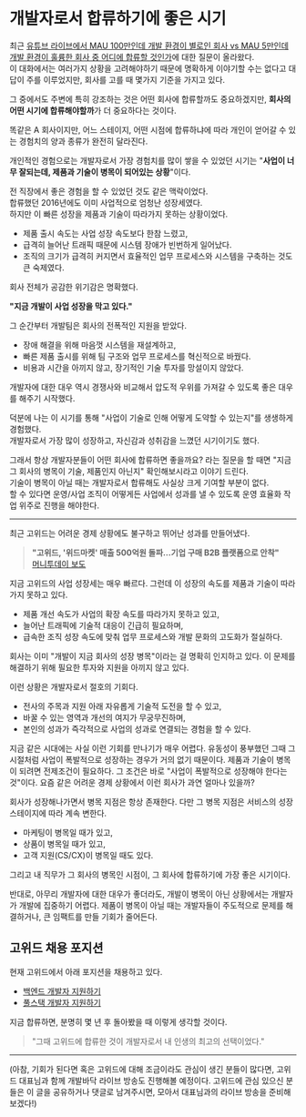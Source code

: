# 개발자로서 합류하기에 좋은 시기

최근 [유튜브 라이브에서 MAU 100만인데 개발 환경이 별로인 회사 vs MAU 5만인데 개발 환경이 훌륭한 회사 중 어디에 합류할 것인가](https://youtu.be/YtQAMErP6tY?t=6057)에 대한 질문이 올라왔다.  
이 대화에서는 여러가지 상황을 고려해야하기 때문에 명확하게 이야기할 수는 없다고 대답이 주를 이루었지만, 회사를 고를 때 몇가지 기준을 가지고 있다.  
  
그 중에서도 주변에 특히 강조하는 것은 어떤 회사에 합류할까도 중요하겠지만, **회사의 어떤 시기에 합류해야할까**가 더 중요하다는 것이다.  
  
똑같은 A 회사이지만, 어느 스테이지, 어떤 시점에 합류하냐에 따라 개인이 얻어갈 수 있는 경험치의 양과 종류가 완전히 달라진다.  
  
개인적인 경험으로는 개발자로서 가장 경험치를 많이 쌓을 수 있었던 시기는 "**사업이 너무 잘되는데, 제품과 기술이 병목이 되어있는 상황**"이다.  
  
전 직장에서 좋은 경험을 할 수 있었던 것도 같은 맥락이었다.  
합류했던 2016년에도 이미 사업적으로 엄청난 성장세였다.  
하지만 이 빠른 성장을 제품과 기술이 따라가지 못하는 상황이었다.

- 제품 출시 속도는 사업 성장 속도보다 한참 느렸고,
- 급격히 늘어난 트래픽 때문에 시스템 장애가 빈번하게 일어났다.
- 조직의 크기가 급격히 커지면서 효율적인 업무 프로세스와 시스템을 구축하는 것도 큰 숙제였다.

회사 전체가 공감한 위기감은 명확했다.

**"지금 개발이 사업 성장을 막고 있다."**

그 순간부터 개발팀은 회사의 전폭적인 지원을 받았다.

- 장애 해결을 위해 마음껏 시스템을 재설계하고,
- 빠른 제품 출시를 위해 팀 구조와 업무 프로세스를 혁신적으로 바꿨다.
- 비용과 시간을 아끼지 않고, 장기적인 기술 투자를 망설이지 않았다.

개발자에 대한 대우 역시 경쟁사와 비교해서 압도적 우위를 가져갈 수 있도록 좋은 대우를 해주기 시작했다.  
  
덕분에 나는 이 시기를 통해 "사업이 기술로 인해 어떻게 도약할 수 있는지"를 생생하게 경험했다.  
개발자로서 가장 많이 성장하고, 자신감과 성취감을 느꼈던 시기이기도 했다.  
  
그래서 항상 개발자분들이 어떤 회사에 합류하면 좋을까요? 라는 질문을 할 때면 "지금 그 회사의 병목이 기술, 제품인지 아닌지" 확인해보시라고 이야기 드린다.  
기술이 병목이 아닐 때는 개발자로서 합류해도 사실상 크게 기여할 부분이 없다.  
할 수 있다면 운영/사업 조직이 어떻게든 사업에서 성과를 낼 수 있도록 운영 효율화 작업 위주로 진행을 해야한다.  
  
---


최근 고위드는 어려운 경제 상황에도 불구하고 뛰어난 성과를 만들어냈다.

> **"고위드, '위드마켓' 매출 500억원 돌파…기업 구매 B2B 플랫폼으로 안착"**  
> [머니투데이 보도](https://news.mt.co.kr/mtview.php?no=2025041108053763163)

지금 고위드의 사업 성장세는 매우 빠르다. 그런데 이 성장의 속도를 제품과 기술이 따라가지 못하고 있다.

- 제품 개선 속도가 사업의 확장 속도를 따라가지 못하고 있고,
- 늘어난 트래픽에 기술적 대응이 긴급히 필요하며,
- 급속한 조직 성장 속도에 맞춰 업무 프로세스와 개발 문화의 고도화가 절실하다.

회사는 이미 "개발이 지금 회사의 성장 병목"이라는 걸 명확히 인지하고 있다. 이 문제를 해결하기 위해 필요한 투자와 지원을 아끼지 않고 있다.

이런 상황은 개발자로서 절호의 기회다.

- 전사의 주목과 지원 아래 자유롭게 기술적 도전을 할 수 있고,
- 바꿀 수 있는 영역과 개선의 여지가 무궁무진하며,
- 본인의 성과가 즉각적으로 사업의 성과로 연결되는 경험을 할 수 있다.

지금 같은 시대에는 사실 이런 기회를 만나기가 매우 어렵다. 유동성이 풍부했던 그때 그 시절처럼 사업이 폭발적으로 성장하는 경우가 거의 없기 때문이다. 제품과 기술이 병목이 되려면 전제조건이 필요하다. 그 조건은 바로 "사업이 폭발적으로 성장해야 한다는 것"이다. 요즘 같은 어려운 경제 상황에서 이런 회사가 과연 얼마나 있을까?

회사가 성장해나가면서 병목 지점은 항상 존재한다. 다만 그 병목 지점은 서비스의 성장 스테이지에 따라 계속 변한다.

- 마케팅이 병목일 때가 있고,
- 상품이 병목일 때가 있고,
- 고객 지원(CS/CX)이 병목일 때도 있다.

그리고 내 직무가 그 회사의 병목인 시점이, 그 회사에 합류하기에 가장 좋은 시기이다.

반대로, 아무리 개발자에 대한 대우가 좋더라도, 개발이 병목이 아닌 상황에서는 개발자가 개발에 집중하기 어렵다. 제품이 병목이 아닐 때는 개발자들이 주도적으로 문제를 해결하거나, 큰 임팩트를 만들 기회가 줄어든다.

## 고위드 채용 포지션

현재 고위드에서 아래 포지션을 채용하고 있다.

- [백엔드 개발자 지원하기](https://www.rallit.com/positions/3401/backend-engineer-%EB%B0%B1%EC%97%94%EB%93%9C-%EA%B0%9C%EB%B0%9C%EC%9E%90)
- [풀스택 개발자 지원하기](https://www.rallit.com/positions/3400/full-stack-enginner-%ED%92%80%EC%8A%A4%ED%83%9D-%EA%B0%9C%EB%B0%9C%EC%9E%90)

지금 합류하면, 분명히 몇 년 후 돌아봤을 때 이렇게 생각할 것이다.

> "그때 고위드에 합류한 것이 개발자로서 내 인생의 최고의 선택이었다."

---

(아참, 기회가 된다면 혹은 고위드에 대해 조금이라도 관심이 생긴 분들이 많다면, 고위드 대표님과 함께 개발바닥 라이브 방송도 진행해볼 예정이다. 고위드에 관심 있으신 분들은 이 글을 공유하거나 댓글로 남겨주시면, 모아서 대표님과의 라이브 방송을 준비해보겠다!)

